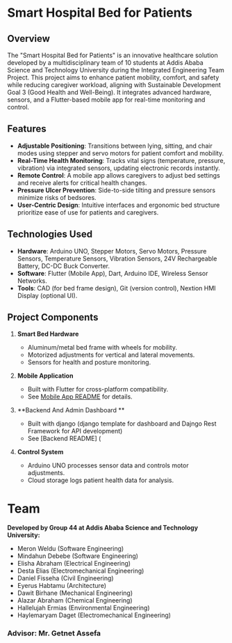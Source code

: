 # Smart Hospital Bed for Patients

## Overview
The "Smart Hospital Bed for Patients" is an innovative healthcare solution developed by a multidisciplinary team of 10 students at Addis Ababa Science and Technology University during the Integrated Engineering Team Project. This project aims to enhance patient mobility, comfort, and safety while reducing caregiver workload, aligning with Sustainable Development Goal 3 (Good Health and Well-Being). It integrates advanced hardware, sensors, and a Flutter-based mobile app for real-time monitoring and control.

## Features
- **Adjustable Positioning**: Transitions between lying, sitting, and chair modes using stepper and servo motors for patient comfort and mobility.
- **Real-Time Health Monitoring**: Tracks vital signs (temperature, pressure, vibration) via integrated sensors, updating electronic records instantly.
- **Remote Control**: A mobile app allows caregivers to adjust bed settings and receive alerts for critical health changes.
- **Pressure Ulcer Prevention**: Side-to-side tilting and pressure sensors minimize risks of bedsores.
- **User-Centric Design**: Intuitive interfaces and ergonomic bed structure prioritize ease of use for patients and caregivers.

## Technologies Used
- **Hardware**: Arduino UNO, Stepper Motors, Servo Motors, Pressure Sensors, Temperature Sensors, Vibration Sensors, 24V Rechargeable Battery, DC-DC Buck Converter.
- **Software**: Flutter (Mobile App), Dart, Arduino IDE, Wireless Sensor Networks.
- **Tools**: CAD (for bed frame design), Git (version control), Nextion HMI Display (optional UI).

## Project Components
1. **Smart Bed Hardware**  
   - Aluminum/metal bed frame with wheels for mobility.
   - Motorized adjustments for vertical and lateral movements.
   - Sensors for health and posture monitoring.

2. **Mobile Application**  
   - Built with Flutter for cross-platform compatibility.
   - See [Mobile App README](Frontend/ietp_new/README.md) for details.

3. **Backend And Admin Dashboard **
   - Built with django (django template for dashboard and Dajngo Rest Framework for API development)
   - See [Backend README] (
3. **Control System**  
   - Arduino UNO processes sensor data and controls motor adjustments.
   - Cloud storage logs patient health data for analysis.

# Team
**Developed by Group 44 at Addis Ababa Science and Technology University:**
- Meron Weldu (Software Engineering)
- Mindahun Debebe (Software Engineering)
- Elisha Abraham (Electrical Engineering)
- Desta Elias (Electromechanical Engineering)
- Daniel Fisseha (Civil Engineering)
- Eyerus Habtamu (Architecture)
- Dawit Birhane (Mechanical Engineering)
- Alazar Abraham (Chemical Engineering)
- Hallelujah Ermias (Environmental Engineering)
- Haylemaryam Daget (Electromechanical Engineering)
### Advisor: Mr. Getnet Assefa
